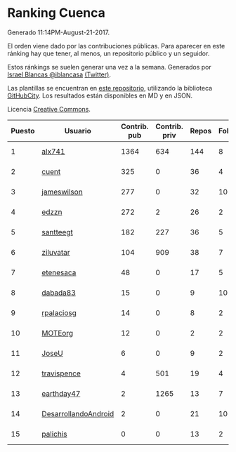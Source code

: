 # Ranking Cuenca

Generado 11:14PM-August-21-2017.

El orden viene dado por las contribuciones públicas. Para aparecer en este ránking hay que tener, al menos, un repositorio público y un seguidor.

Estos ránkings se suelen generar una vez a la semana. Generados por [Israel Blancas @iblancasa](https://github.com/iblancasa/) [(Twitter)](https://twitter.com/iblancasa).

Las plantillas se encuentran en [este repositorio](https://github.com/iblancasa/GH-Spanish-Ranking), utilizando la biblioteca [GitHubCity](https://github.com/iblancasa/GitHubCity). Los resultados están disponibles en MD y en JSON.

Licencia [Creative Commons](https://creativecommons.org/licenses/by/4.0/).

| Puesto   |  Usuario  | Contrib. pub | Contrib. priv |Repos| Followers | Desde |  Avatar  |
|----------|-----------|--------------|---------------|-----|-----------|-------|----------|
|1|[alx741](https://github.com/alx741)|1364|634|144|8|2012-10-12|![alx741](https://avatars3.githubusercontent.com/u/2545720)|
|2|[cuent](https://github.com/cuent)|325|0|36|4|2013-08-17|![cuent](https://avatars0.githubusercontent.com/u/5248968)|
|3|[jameswilson](https://github.com/jameswilson)|277|0|32|10|2010-04-14|![jameswilson](https://avatars3.githubusercontent.com/u/243532)|
|4|[edzzn](https://github.com/edzzn)|272|2|26|2|2015-10-02|![edzzn](https://avatars2.githubusercontent.com/u/14936466)|
|5|[santteegt](https://github.com/santteegt)|182|227|36|5|2011-07-19|![santteegt](https://avatars2.githubusercontent.com/u/926341)|
|6|[ziluvatar](https://github.com/ziluvatar)|104|909|38|7|2012-02-09|![ziluvatar](https://avatars1.githubusercontent.com/u/1424663)|
|7|[etenesaca](https://github.com/etenesaca)|48|0|17|5|2013-02-14|![etenesaca](https://avatars1.githubusercontent.com/u/3594639)|
|8|[dabada83](https://github.com/dabada83)|15|0|9|10|2010-02-26|![dabada83](https://avatars0.githubusercontent.com/u/211490)|
|9|[rpalaciosg](https://github.com/rpalaciosg)|14|0|8|2|2015-03-25|![rpalaciosg](https://avatars3.githubusercontent.com/u/11642622)|
|10|[MOTEorg](https://github.com/MOTEorg)|12|0|2|2|2013-10-17|![MOTEorg](https://avatars2.githubusercontent.com/u/5705296)|
|11|[JoseU](https://github.com/JoseU)|6|0|9|2|2014-05-08|![JoseU](https://avatars2.githubusercontent.com/u/7528517)|
|12|[travispence](https://github.com/travispence)|4|501|19|4|2011-12-02|![travispence](https://avatars1.githubusercontent.com/u/1236534)|
|13|[earthday47](https://github.com/earthday47)|2|1265|13|7|2011-03-02|![earthday47](https://avatars1.githubusercontent.com/u/647271)|
|14|[DesarrollandoAndroid](https://github.com/DesarrollandoAndroid)|2|0|21|10|2014-06-22|![DesarrollandoAndroid](https://avatars1.githubusercontent.com/u/7956170)|
|15|[palichis](https://github.com/palichis)|0|0|13|2|2011-03-29|![palichis](https://avatars2.githubusercontent.com/u/697345)|
